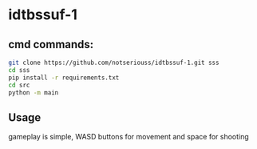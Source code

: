 # idtbssuf-1
## cmd commands:

```bash
git clone https://github.com/notseriouss/idtbssuf-1.git sss
cd sss
pip install -r requirements.txt
cd src
python -m main
```


## Usage
gameplay is simple, WASD buttons for movement and space for shooting

